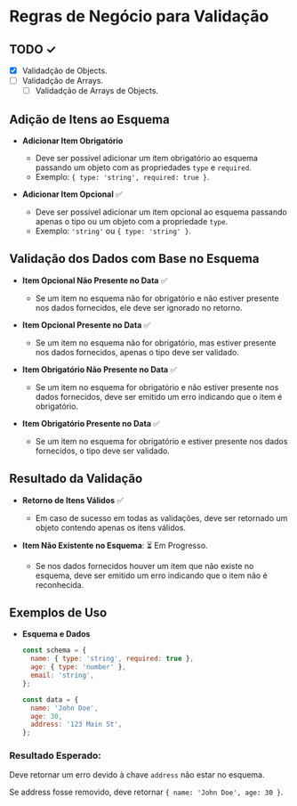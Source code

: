 # Regras de Negócio para Validação

## TODO ✓
- [x] Validadção de Objects.
- [ ] Validadção de Arrays.
  - [ ] Validadção de Arrays de Objects.

## Adição de Itens ao Esquema

- **Adicionar Item Obrigatório** 
  - Deve ser possível adicionar um item obrigatório ao esquema passando um objeto com as propriedades `type` e `required`.
  - Exemplo: `{ type: 'string', required: true }`.

- **Adicionar Item Opcional** ✅
  - Deve ser possível adicionar um item opcional ao esquema passando apenas o tipo ou um objeto com a propriedade `type`.
  - Exemplo: `'string'` ou `{ type: 'string' }`.

## Validação dos Dados com Base no Esquema
- **Item Opcional Não Presente no Data** ✅
  - Se um item no esquema não for obrigatório e não estiver presente nos dados fornecidos, ele deve ser ignorado no retorno.

- **Item Opcional Presente no Data** ✅
  - Se um item no esquema não for obrigatório, mas estiver presente nos dados fornecidos, apenas o tipo deve ser validado.

- **Item Obrigatório Não Presente no Data** ✅
  - Se um item no esquema for obrigatório e não estiver presente nos dados fornecidos, deve ser emitido um erro indicando que o item é obrigatório.

- **Item Obrigatório Presente no Data** ✅
  - Se um item no esquema for obrigatório e estiver presente nos dados fornecidos, o tipo deve ser validado.

## Resultado da Validação
- **Retorno de Itens Válidos** ✅
  - Em caso de sucesso em todas as validações, deve ser retornado um objeto contendo apenas os itens válidos.

- **Item Não Existente no Esquema**: ⏳ Em Progresso.
  - Se nos dados fornecidos houver um item que não existe no esquema, deve ser emitido um erro indicando que o item não é reconhecida.

## Exemplos de Uso
- **Esquema e Dados**
  ```javascript
  const schema = {
    name: { type: 'string', required: true },
    age: { type: 'number' },
    email: 'string',
  };

  const data = {
    name: 'John Doe',
    age: 30,
    address: '123 Main St',
  };
  ```

### Resultado Esperado:
  Deve retornar um erro devido à chave ```address``` não estar no esquema.

  Se address fosse removido, deve retornar ```{ name: 'John Doe', age: 30 }```.
